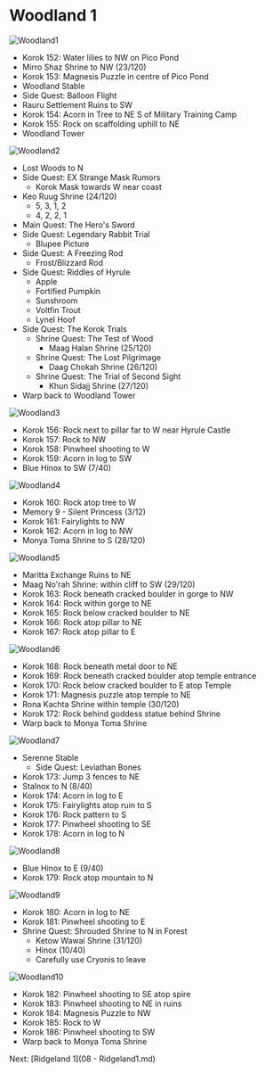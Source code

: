# Woodland 1

![Woodland1](images/Woodland1.PNG)

* Korok 152: Water lilies to NW on Pico Pond
* Mirro Shaz Shrine to NW (23/120)
* Korok 153: Magnesis Puzzle in centre of Pico Pond
* Woodland Stable
* Side Quest: Balloon Flight
* Rauru Settlement Ruins to SW
* Korok 154: Acorn in Tree to NE S of Military Training Camp
* Korok 155: Rock on scaffolding uphill to NE
* Woodland Tower

![Woodland2](images/Woodland2.PNG)

* Lost Woods to N
* Side Quest: EX Strange Mask Rumors
  * Korok Mask towards W near coast
* Keo Ruug Shrine (24/120)
  * 5, 3, 1, 2
  * 4, 2, 2, 1
* Main Quest: The Hero's Sword
* Side Quest: Legendary Rabbit Trial
  * Blupee Picture
* Side Quest: A Freezing Rod
  * Frost/Blizzard Rod
* Side Quest: Riddles of Hyrule
  * Apple
  * Fortified Pumpkin
  * Sunshroom
  * Voltfin Trout
  * Lynel Hoof
* Side Quest: The Korok Trials
  * Shrine Quest: The Test of Wood
    * Maag Halan Shrine (25/120)
  * Shrine Quest: The Lost Pilgrimage
    * Daag Chokah Shrine (26/120)
  * Shrine Quest: The Trial of Second Sight
    * Khun Sidajj Shrine (27/120)
* Warp back to Woodland Tower

![Woodland3](images/Woodland3.PNG)

* Korok 156: Rock next to pillar far to W near Hyrule Castle
* Korok 157: Rock to NW
* Korok 158: Pinwheel shooting to W
* Korok 159: Acorn in log to SW
* Blue Hinox to SW (7/40)

![Woodland4](images/Woodland4.PNG)

* Korok 160: Rock atop tree to W
* Memory 9 - Silent Princess (3/12)
* Korok 161: Fairylights to NW
* Korok 162: Acorn in log to NW
* Monya Toma Shrine to S (28/120)

![Woodland5](images/Woodland5.PNG)

* Maritta Exchange Ruins to NE
* Maag No'rah Shrine: within cliff to SW (29/120)
* Korok 163: Rock beneath cracked boulder in gorge to NW
* Korok 164: Rock within gorge to NE
* Korok 165: Rock below cracked boulder to NE
* Korok 166: Rock atop pillar to NE
* Korok 167: Rock atop pillar to E

![Woodland6](images/Woodland6.PNG)

* Korok 168: Rock beneath metal door to NE
* Korok 169: Rock beneath cracked boulder atop temple entrance
* Korok 170: Rock below cracked boulder to E atop Temple
* Korok 171: Magnesis puzzle atop temple to NE
* Rona Kachta Shrine within temple (30/120)
* Korok 172: Rock behind goddess statue behind Shrine
* Warp back to Monya Toma Shrine

![Woodland7](images/Woodland7.PNG)

* Serenne Stable
  * Side Quest: Leviathan Bones
* Korok 173: Jump 3 fences to NE
* Stalnox to N (8/40)
* Korok 174: Acorn in log to E
* Korok 175: Fairylights atop ruin to S
* Korok 176: Rock pattern to S
* Korok 177: Pinwheel shooting to SE
* Korok 178: Acorn in log to N

![Woodland8](images/Woodland8.PNG)

* Blue Hinox to E (9/40)
* Korok 179: Rock atop mountain to N

![Woodland9](images/Woodland9.PNG)

* Korok 180: Acorn in log to NE
* Korok 181: Pinwheel shooting to E
* Shrine Quest: Shrouded Shrine to N in Forest
  * Ketow Wawai Shrine (31/120)
  * Hinox (10/40)
  * Carefully use Cryonis to leave

![Woodland10](images/Woodland10.PNG)

* Korok 182: Pinwheel shooting to SE atop spire
* Korok 183: Pinwheel shooting to NE in ruins
* Korok 184: Magnesis Puzzle to NW
* Korok 185: Rock to W
* Korok 186: Pinwheel shooting to SW
* Warp back to Monya Toma Shrine

Next: [Ridgeland 1](08 - Ridgeland1.md)
